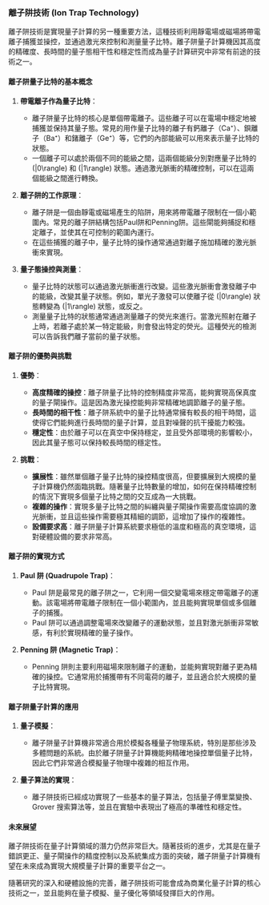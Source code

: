### **離子阱技術 (Ion Trap Technology)**

離子阱技術是實現量子計算的另一種重要方法，這種技術利用靜電場或磁場將帶電離子捕獲並操控，並通過激光來控制和測量量子比特。離子阱量子計算機因其高度的精確度、長時間的量子態相干性和穩定性而成為量子計算研究中非常有前途的技術之一。

#### **離子阱量子比特的基本概念**

1. **帶電離子作為量子比特**：
   - 離子阱量子比特的核心是單個帶電離子。這些離子可以在電場中穩定地被捕獲並保持其量子態。常見的用作量子比特的離子有鈣離子（Ca⁺）、鋇離子（Ba⁺）和鍺離子（Ge⁺）等，它們的內部能級可以用來表示量子比特的狀態。
   - 一個離子可以處於兩個不同的能級之間，這兩個能級分別對應量子比特的 \(|0\rangle\) 和 \(|1\rangle\) 狀態。通過激光脈衝的精確控制，可以在這兩個能級之間進行轉換。

2. **離子阱的工作原理**：
   - 離子阱是一個由靜電或磁場產生的陷阱，用來將帶電離子限制在一個小範圍內。常見的離子阱結構包括Paul阱和Penning阱。這些閘能夠捕捉和穩定離子，並使其在可控制的範圍內運行。
   - 在這些捕獲的離子中，量子比特的操作通常通過對離子施加精確的激光脈衝來實現。

3. **量子態操控與測量**：
   - 量子比特的狀態可以通過激光脈衝進行改變。這些激光脈衝會激發離子中的能級，改變其量子狀態。例如，單光子激發可以使離子從 \(|0\rangle\) 狀態轉變為 \(|1\rangle\) 狀態，或反之。
   - 測量量子比特的狀態通常通過測量離子的熒光來進行。當激光照射在離子上時，若離子處於某一特定能級，則會發出特定的熒光。這種熒光的檢測可以告訴我們離子當前的量子狀態。

#### **離子阱的優勢與挑戰**

1. **優勢**：
   - **高度精確的操控**：離子阱量子比特的控制精度非常高，能夠實現高保真度的量子閘操作。這是因為激光操控能夠非常精確地調節離子的量子態。
   - **長時間的相干性**：離子阱系統中的量子比特通常擁有較長的相干時間，這使得它們能夠進行長時間的量子計算，並且對噪聲的抗干擾能力較強。
   - **穩定性**：由於離子可以在真空中保持穩定，並且受外部環境的影響較小，因此其量子態可以保持較長時間的穩定性。

2. **挑戰**：
   - **擴展性**：雖然單個離子量子比特的操控精度很高，但要擴展到大規模的量子計算機仍然面臨挑戰。隨著量子比特數量的增加，如何在保持精確控制的情況下實現多個量子比特之間的交互成為一大挑戰。
   - **複雜的操作**：實現多量子比特之間的糾纏與量子閘操作需要高度協調的激光脈衝，並且這些操作需要極其精細的調節，這增加了操作的複雜性。
   - **設備要求高**：離子阱量子計算系統要求極低的溫度和極高的真空環境，這對硬體設備的要求非常高。

#### **離子阱的實現方式**

1. **Paul 阱 (Quadrupole Trap)**：
   - Paul 阱是最常見的離子阱之一，它利用一個交變電場來穩定帶電離子的運動。該電場將帶電離子限制在一個小範圍內，並且能夠實現單個或多個離子的捕獲。
   - Paul 阱可以通過調整電場來改變離子的運動狀態，並且對激光脈衝非常敏感，有利於實現精確的量子操作。

2. **Penning 阱 (Magnetic Trap)**：
   - Penning 阱則主要利用磁場來限制離子的運動，並能夠實現對離子更為精確的操控。它通常用於捕獲帶有不同電荷的離子，並且適合於大規模的量子比特實現。

#### **離子阱量子計算的應用**

1. **量子模擬**：
   - 離子阱量子計算機非常適合用於模擬各種量子物理系統，特別是那些涉及多體問題的系統。由於離子阱量子計算機能夠精確地操控單個量子比特，因此它們非常適合模擬量子物理中複雜的相互作用。

2. **量子算法的實現**：
   - 離子阱技術已經成功實現了一些基本的量子算法，包括量子傅里葉變換、Grover 搜索算法等，並且在實驗中表現出了極高的準確性和穩定性。

#### **未來展望**

離子阱技術在量子計算領域的潛力仍然非常巨大。隨著技術的進步，尤其是在量子錯誤更正、量子閘操作的精度控制以及系統集成方面的突破，離子阱量子計算機有望在未來成為實現大規模量子計算的重要平台之一。

隨著研究的深入和硬體設施的完善，離子阱技術可能會成為商業化量子計算的核心技術之一，並且能夠在量子模擬、量子優化等領域發揮巨大的作用。